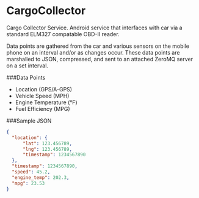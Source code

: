 CargoCollector
==============

Cargo Collector Service.  Android service that interfaces with car via a standard ELM327 compatable OBD-II reader.

Data points are gathered from the car and various sensors on the mobile phone on an interval and/or as changes occur.  These data points are marshalled to JSON, compressed, and sent to an attached ZeroMQ server on a set interval.

###Data Points
- Location (GPS/A-GPS)
- Vehicle Speed (MPH)
- Engine Temperature (&deg;F)
- Fuel Efficiency (MPG)

###Sample JSON
```json
{
  "location": {
      "lat": 123.456789,
      "lng": 123.456789,
      "timestamp": 1234567890
  },
  "timestamp": 1234567890,
  "speed": 45.2,
  "engine_temp": 202.3,
  "mpg": 23.53
}
```
